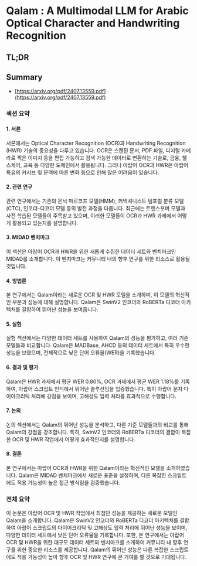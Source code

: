 # Qalam : A Multimodal LLM for Arabic Optical Character and Handwriting Recognition
## TL;DR
## Summary
- [https://arxiv.org/pdf/2407.13559.pdf](https://arxiv.org/pdf/2407.13559.pdf)

### 섹션 요약

#### 1. 서론
서론에서는 Optical Character Recognition (OCR)과 Handwriting Recognition (HWR) 기술의 중요성을 다루고 있습니다. OCR은 스캔된 문서, PDF 파일, 디지털 카메라로 찍은 이미지 등을 편집 가능하고 검색 가능한 데이터로 변환하는 기술로, 금융, 헬스케어, 교육 등 다양한 도메인에서 활용됩니다. 그러나 아랍어 OCR과 HWR은 아랍어 특유의 커서브 및 문맥에 따른 변화 등으로 인해 많은 어려움이 있습니다.

#### 2. 관련 연구
관련 연구에서는 기존의 은닉 마르코프 모델(HMM), 커넥셔니스트 템포럴 분류 모델(CTC), 인코더-디코더 모델 등의 발전 과정을 다룹니다. 최근에는 트랜스포머 모델과 사전 학습된 모델들이 주목받고 있으며, 이러한 모델들이 OCR과 HWR 과제에서 어떻게 활용되고 있는지를 설명합니다.

#### 3. MIDAD 벤치마크
이 섹션은 아랍어 OCR과 HWR을 위한 새롭게 수집한 데이터 세트와 벤치마크인 MIDAD를 소개합니다. 이 벤치마크는 커뮤니티 내의 향후 연구를 위한 리소스로 활용될 것입니다.

#### 4. 방법론
본 연구에서는 Qalam이라는 새로운 OCR 및 HWR 모델을 소개하며, 이 모델의 혁신적인 부분과 성능에 대해 설명합니다. Qalam은 SwinV2 인코더와 RoBERTa 디코더 아키텍처를 결합하여 뛰어난 성능을 보여줍니다.

#### 5. 실험
실험 섹션에서는 다양한 데이터 세트를 사용하여 Qalam의 성능을 평가하고, 여러 기준 모델들과 비교합니다. Qalam은 MADBase, AHCD 등의 데이터 세트에서 특히 우수한 성능을 보였으며, 전체적으로 낮은 단어 오류율(WER)을 기록했습니다.

#### 6. 결과 및 평가
Qalam은 HWR 과제에서 평균 WER 0.80%, OCR 과제에서 평균 WER 1.18%를 기록하여, 아랍어 스크립트 인식에서 뛰어난 솔루션임을 입증했습니다. 특히 아랍어 문자 다이아크리틱 처리에 강점을 보이며, 고해상도 입력 처리를 효과적으로 수행합니다.

#### 7. 논의
논의 섹션에서는 Qalam의 뛰어난 성능을 분석하고, 다른 기준 모델들과의 비교를 통해 Qalam의 강점을 강조합니다. 특히, SwinV2 인코더와 RoBERTa 디코더의 결합이 복잡한 OCR 및 HWR 작업에서 어떻게 효과적인지를 설명합니다.

#### 8. 결론
본 연구에서는 아랍어 OCR과 HWR을 위한 Qalam이라는 혁신적인 모델을 소개하였습니다. Qalam은 MIDAD 벤치마크에서 새로운 표준을 설정하며, 다른 복잡한 스크립트에도 적용 가능성이 높은 접근 방식임을 검증했습니다.

### 전체 요약
이 논문은 아랍어 OCR 및 HWR 작업에서 최첨단 성능을 제공하는 새로운 모델인 Qalam을 소개합니다. Qalam은 SwinV2 인코더와 RoBERTa 디코더 아키텍처를 결합하여 아랍어 스크립트의 다이어크리틱 및 고해상도 입력 처리에 뛰어난 성능을 보이며, 다양한 데이터 세트에서 낮은 단어 오류율을 기록합니다. 또한, 본 연구에서는 아랍어 OCR 및 HWR을 위한 대규모 데이터 세트와 벤치마크를 소개하여 커뮤니티 내 향후 연구를 위한 중요한 리소스를 제공합니다. Qalam의 뛰어난 성능은 다른 복잡한 스크립트에도 적용 가능성이 높아 향후 OCR 및 HWR 연구에 큰 기여를 할 것으로 기대됩니다.